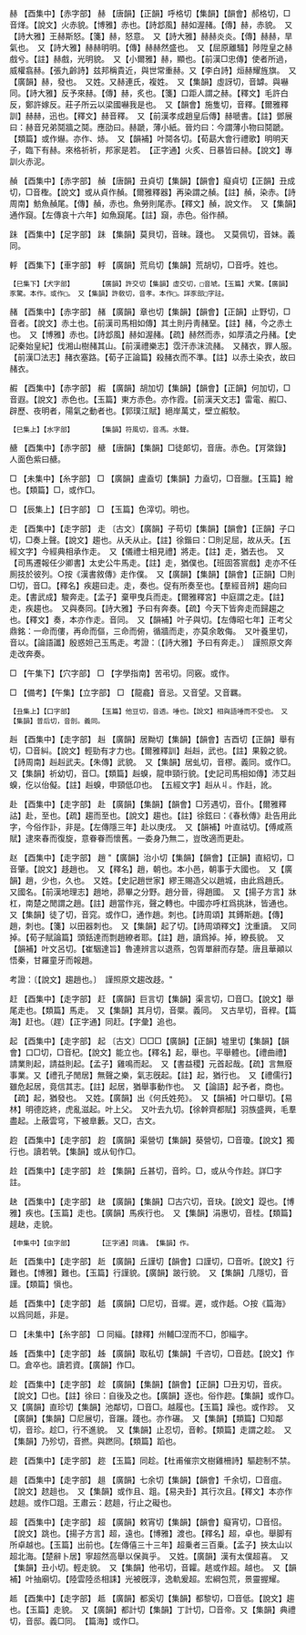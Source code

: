 <!-- { "loadSidebar": true } -->
赫	【酉集中】【赤字部】	赫	【唐韻】【正韻】呼格切【集韻】【韻會】郝格切，□音煂。【說文】火赤貌。【博雅】赤也。【詩邶風】赫如渥赭。【傳】赫，赤貌。　又【詩大雅】王赫斯怒。【箋】赫，怒意。　又【詩大雅】赫赫炎炎。【傳】赫赫，旱氣也。　又【詩大雅】赫赫明明。【傳】赫赫然盛也。　又【屈原離騷】陟陞皇之赫戲兮。【註】赫戲，光明貌。　又【小爾雅】赫，顯也。【前漢□忠傳】使者所過，威權翕赫。【張九齡詩】兹邦稱貴近，與世常重赫。又【李白詩】烜赫耀旌旗。　又【廣韻】赫，發也。　又姓。又赫連氏，複姓。　又【集韻】虛訝切，音罅。與嚇同。【詩大雅】反予來赫。【傳】赫，炙也。【箋】口距人謂之赫。【釋文】毛許白反，鄭許嫁反。莊子所云以梁國嚇我是也。　又【韻會】施隻切，音釋。【爾雅釋訓】赫赫，迅也。【釋文】赫音釋。　又【前漢孝成趙皇后傳】赫嗁書。【註】鄧展曰：赫音兄弟鬩牆之鬩。應劭曰。赫蹏，薄小紙。晉灼曰：今謂薄小物曰鬩蹏。【類篇】或作爀。亦作、焃。　又【韻補】叶鬩各切。【荀勗大會行禮歌】明明天子，臨下有赫。來格祈祈，邦家是若。　【正字通】火炙、日暴皆曰赫。【說文】專訓火赤泥。

赬	【酉集中】【赤字部】	赬	【唐韻】丑貞切【集韻】【韻會】癡貞切【正韻】丑成切，□音檉。【說文】或从貞作赬。【爾雅釋器】再染謂之赬。【註】赬，染赤。【詩周南】魴魚赬尾。【傳】赬，赤也。魚勞則尾赤。【釋文】赬，說文作。　又【集韻】通作竀。【左傳哀十六年】如魚竀尾。【註】竀，赤色。俗作頳。

跊	【酉集中】【足字部】	跊	【集韻】莫貝切，音昧。踐也。　又莫佩切，音妹。義同。

軤	【酉集下】【車字部】	軤	【廣韻】荒烏切【集韻】荒胡切，□音呼。姓也。

	【巳集下】【犬字部】		【廣韻】許交切【集韻】虛交切，□音虓。【玉篇】犬驚。【廣韻】豕驚。本作。或作□。　又【集韻】許敎切，音孝。本作□。詳豕部□字註。

赭	【酉集中】【赤字部】	赭	【廣韻】章也切【集韻】【韻會】【正韻】止野切，□音者。【說文】赤土也。【前漢司馬相如傳】其土則丹靑赭堊。【註】赭，今之赤土也。　又【博雅】赤也。【詩邶風】赫如渥赭。【疏】赫然而赤，如厚漬之丹赭。【史記秦始皇紀】伐湘山樹赭其山。【前漢禮樂志】霑汗赤沫流赭。　又赭衣，罪人服。【前漢□法志】赭衣塞路。【荀子正論篇】殺赭衣而不準。【註】以赤土染衣，故曰赭衣。

赮	【酉集中】【赤字部】	赮	【廣韻】胡加切【集韻】【韻會】【正韻】何加切，□音遐。【說文】赤色也。【玉篇】東方赤色。亦作霞。【前漢天文志】雷電、赮□、辟歷、夜明者，陽氣之動者也。【郭璞江賦】絕岸萬丈，壁立赮駮。

	【巳集上】【水字部】		【集韻】符風切，音馮。水聲。

赯	【酉集中】【赤字部】	赯	【唐韻】【集韻】□徒郞切，音唐。赤色。【肎綮錄】人面色紫曰赯。

□	【未集中】【糸字部】	□	【廣韻】盧盍切【集韻】力盍切，□音臘。【玉篇】繒也。【類篇】□，或作□。

□	【辰集上】【日字部】	□	【玉篇】色滓切。明也。

走	【酉集中】【走字部】	走	〔古文〕【廣韻】子苟切【集韻】【韻會】【正韻】子口切，□奏上聲。【說文】趨也。从夭从止。【註】徐鍇曰：□則足屈，故从夭。【五經文字】今經典相承作走。　又【儀禮士相見禮】將走。【註】走，猶去也。　又【司馬遷報任少卿書】太史公牛馬走。【註】走，猶僕也。【班固答賔戲】走亦不任厠技於彼列。○按《漢書敘傳》走作僕。　又【廣韻】【集韻】【韻會】【正韻】□則□切，音□。【釋名】疾趨曰走。走，奏也。促有所奏至也。【羣經音辨】趨向曰走。【書武成】駿奔走。【孟子】棄甲曳兵而走。【爾雅釋宮】中庭謂之走。【註】走，疾趨也。　又與奏同。【詩大雅】予曰有奔奏。【疏】今天下皆奔走而歸趨之也。【釋文】奏，本亦作走。音同。　又【韻補】叶子與切。【左傳昭七年】正考父鼎銘：一命而僂，再命而傴，三命而俯，循牆而走，亦莫余敢侮。　又叶養里切，音以。【論語讖】殷惑妲己玉馬走。考證：〔【詩大雅】予曰有奔走。〕　謹照原文奔走改奔奏。 

□	【午集下】【穴字部】	□	【字學指南】苦弔切。同竅。或作。

□	【備考】【午集】【立字部】	□	【龍龕】音忌。又音望。又音羈。

	【丑集上】【口字部】		【玉篇】他豆切，音透。唾也。【說文】相與語唾而不受也。　又【集韻】普后切，音剖。義同。

赳	【酉集中】【走字部】	赳	【廣韻】居黝切【集韻】【韻會】吉酉切【正韻】舉有切，□音糾。【說文】輕勁有才力也。【爾雅釋訓】赳赳，武也。【註】果毅之貌。【詩周南】赳赳武夫。【朱傳】武貌。　又【集韻】居虬切，音樛。義同。或作□。　又【集韻】祈幼切，音□。【類篇】赳螑，龍申頸行貌。【史記司馬相如傳】沛艾赳螑，仡以佁儗。【註】赳螑，申頸低卬也。　【五經文字】赳从丩。作﨣，訛。

赴	【酉集中】【走字部】	赴	【廣韻】【集韻】【韻會】□芳遇切，音仆。【爾雅釋詁】赴，至也。【疏】趨而至也。【說文】趨也。【註】徐鉉曰：《春秋傳》赴告用此字，今俗作訃，非是。【左傳隱三年】赴以庚戌。　又【韻補】叶直祜切。【傅咸燕賦】逮來春而復旋，意眷眷而懷舊。一委身乃無二，豈攺適而更赴。

赵	【酉集中】【走字部】	趙	"【廣韻】治小切【集韻】【韻會】【正韻】直紹切，□音肇。【說文】趍趙也。　又【釋名】趙，朝也。本小邑，朝事于大國也。　又【廣韻】趙，少也，久也。　又姓。【史記趙世家】繆王賜造父以趙城，由此爲趙氏。　又國名。【前漢地理志】趙地，昴畢之分野。趙分晉，得趙國。　又【揚子方言】牀杠，南楚之閒謂之趙。【註】趙當作兆，聲之轉也。中國亦呼杠爲挑牀，皆通也。　又【集韻】徒了切，音窕。或作□，通作趙。刺也。【詩周頌】其鎛斯趙。【傳】趙，刺也。【箋】以田器刺也。　又【集韻】起了切。【詩周頌釋文】沈重讀。　又同掉。【荀子賦論篇】頭銛達而剽趙繚者耶。【註】趙，讀爲掉。掉，繚長貌。　又【韻補】叶文呂切。【崔駰達旨】魯連辨言以退燕，包胥單辭而存楚。唐且華顚以悟秦，甘羅童牙而報趙。

考證：〔【說文】趨趙也。〕　謹照原文趨改趍。"

赶	【酉集中】【走字部】	赶	【廣韻】巨言切【集韻】渠言切，□音□。【說文】舉尾走也。【類篇】馬走。　又【集韻】其月切，音橜。義同。　又古旱切，音稈。【篇海】赶也。（趕）【正字通】同赶。【字彙】追也。

起	【酉集中】【走字部】	起	〔古文〕□□□【廣韻】【正韻】墟里切【集韻】【韻會】口□切，□音杞。【說文】能立也。【釋名】起，舉也。平舉體也。【禮曲禮】請業則起，請益則起。【孟子】雞鳴而起。　又【書益稷】元首起哉。【疏】言無廢事業。又【禮孔子閒居】無聲之樂，氣志旣起。【註】起，猶行也。　又【禮儒行】雖危起居，竟信其志。【註】起居，猶舉事動作也。　又【論語】起予者，商也。【疏】起，猶發也。　又姓。【廣韻】出《何氏姓苑》。　又【韻補】叶口舉切。【易林】明德訖終，虎亂滋起。叶上父。　又叶去九切。【徐幹齊都賦】羽族盛興，毛羣盡起。上蔽雲穹，下被臯藪。又□，古文。

赹	【酉集中】【走字部】	赹	【廣韻】渠營切【集韻】葵營切，□音瓊。【說文】獨行也。讀若煢。【集韻】或从旬作□。

赺	【酉集中】【走字部】	赺	【集韻】丘甚切，音昑。□，或从今作赺。詳□字註。

赽	【酉集中】【走字部】	赽	【廣韻】【集韻】□古穴切，音玦。【說文】踶也。【博雅】疾也。【玉篇】走也。【廣韻】馬疾行也。　又【集韻】涓惠切，音桂。【類篇】趧赽，走貌。

	【申集中】【虫字部】		【正字通】同蠭。　【集韻】作。

赾	【酉集中】【走字部】	赾	【廣韻】丘謹切【韻會】口謹切，□音听。【說文】行難也。【博雅】難也。【玉篇】行謹貌。【廣韻】跛行貌。　又【集韻】几隱切，音謹。【類篇】愼也。

赿	【酉集中】【走字部】	赿	【廣韻】□尼切，音墀。遲，或作赿。○按《篇海》以爲同趆，非是。

□	【未集中】【糸字部】	□	同緇。【隷釋】州輔□涅而不□，卽緇字。

趀	【酉集中】【走字部】	趀	【廣韻】取私切【集韻】千咨切，□音趑。【說文】作□。倉卒也。讀若資。【廣韻】作□。

趁	【酉集中】【走字部】	趁	【廣韻】【集韻】【韻會】【正韻】□丑刃切，音疢。【說文】□也。【註】徐曰：自後及之也。【廣韻】逐也。俗作趂。【集韻】或作□。　又【廣韻】直珍切【集韻】池鄰切，□音□。越履也。【玉篇】躁也。或作跈。　又【廣韻】【集韻】□尼展切，音蹍。踐也。亦作碾。　又【集韻】【類篇】□知鄰切，音珍。趁□，行不進貌。　又【集韻】止忍切，音軫。【類篇】走謂之趁。　又【集韻】乃殄切，音撚。與蹨同。【類篇】蹈也。

趂	【酉集中】【走字部】	趂	【玉篇】同趁。【杜甫催宗文樹雞柵詩】驅趂制不禁。

趄	【酉集中】【走字部】	趄	【廣韻】七余切【集韻】【韻會】千余切，□音疽。【說文】趑趄也。　又【集韻】或作且、跙。【易夬卦】其行次且。【釋文】本亦作趑趄。或作□跙。王肅云：趑趄，行止之礙也。

超	【酉集中】【走字部】	超	【廣韻】敕宵切【集韻】【韻會】癡宵切，□音怊。【說文】跳也。【揚子方言】超，遠也。【博雅】渡也。【釋名】超，卓也。舉脚有所卓越也。【玉篇】出前也。【左傳僖三十三年】超乗者三百乗。【孟子】挾太山以超北海。【楚辭卜居】寧超然高舉以保眞乎。　又姓。【廣韻】漢有太僕超喜。　又【集韻】丑小切。輕走貌。　又【集韻】他弔切，音糶。趒或作超。越也。　又【韻補】叶抽廟切。【陸雲陸丞相誄】光被旣淳，逸軌爰超。宏綱包荒，景靈握耀。

趆	【酉集中】【走字部】	趆	【廣韻】都奚切【集韻】都黎切，□音低。【說文】趨也。【玉篇】走貌。　又【廣韻】都計切【集韻】丁計切，□音帝。又【集韻】典禮切，音邸。義□同。　【篇海】或作□。

